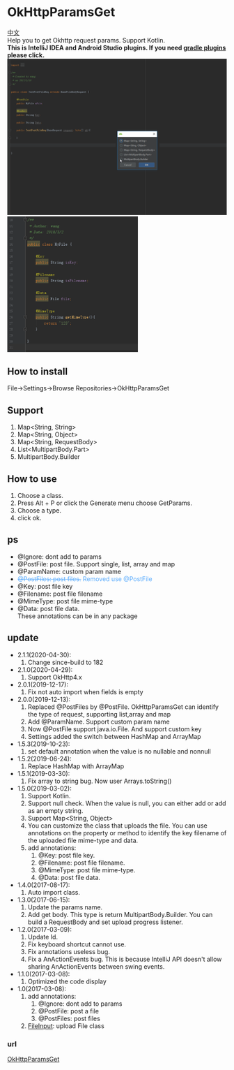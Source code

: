 # OkHttpParamsGet #
[中文](https://github.com/kingwang666/OkHttpParamsGet/blob/master/README_CN.md)  
Help you to get Okhttp request params. Support Kotlin.  
**This is IntelliJ IDEA and Android Studio plugins. If you need [gradle plugins](https://github.com/kingwang666/HttpParam) please click.**  
<img src="img/getbody.gif" width="600"></img> <img src="img/file.jpg" width="300"></img>

## How to install ##
File->Settings->Browse Repositories->OkHttpParamsGet

## Support ##
      
1. Map&lt;String, String&gt;  
2. Map&lt;String, Object&gt;
3. Map&lt;String, RequestBody&gt;
4. List&lt;MultipartBody.Part&gt;
5. MultipartBody.Builder
## How to use ##
1. Choose a class.
2. Press Alt + P or click the Generate menu choose GetParams.
3. Choose a type.
4. click ok.
## ps ##
- @Ignore: dont add to params
- @PostFile: post file. Support single, list, array and map
- @ParamName: custom param name
- <span style="color:#59ABFD"><S>@PostFiles: post files.</S> Removed use @PostFile</span>
- @Key: post file key
- @Filename: post file filename
- @MimeType: post file mime-type
- @Data: post file data.  
These annotations can be in any package

## update ##
<ul>
         <li>
           2.1.1(2020-04-30):
           <ol>
               <li>Change since-build to 182</li>
           </ol>
         </li>
         <li>
           2.1.0(2020-04-29):
           <ol>
               <li>Support OkHttp4.x</li>
           </ol>
         </li>
         <li>
            2.0.1(2019-12-17):
            <ol>
                <li>Fix not auto import when fields is empty</li>
            </ol>
         </li>
         <li>
            2.0.0(2019-12-13):
            <ol>
                <li>Replaced @PostFiles by @PostFile. OkHttpParamsGet can identify the type of request, supporting list,array and map</li>
                <li>Add @ParamName. Support custom param name</li>
                <li>Now @PostFile support java.io.File. And support custom key</li>
                <li>Settings added the switch between HashMap and ArrayMap</li>
            </ol>
         </li>
         <li>
            1.5.3(2019-10-23):
            <ol>
                <li>set default annotation when the value is no nullable and nonnull</li>
            </ol>
         </li>
         <li>
            1.5.2(2019-06-24):
            <ol>
                <li>Replace HashMap with ArrayMap</li>
            </ol>
         </li>
         <li>
            1.5.1(2019-03-30):
            <ol>
                <li>Fix array to string bug. Now user Arrays.toString()</li>
            </ol>
        </li>
        <li>
            1.5.0(2019-03-02):
            <ol>
                <li>Support Kotlin.</li>
                <li>Support null check. When the value is null, you can either add or add as an empty string.</li>
                <li>Support Map&lt;String, Object&gt;</li>
                <li>You can customize the class that uploads the file. You can use annotations on the property or method to identify the key filename of the uploaded file mime-type and data.</li>
                <li>
                    add annotations:
                    <ol>
                        <li>@Key: post file key.</li>
                        <li>@Filename: post file filename.</li>
                        <li>@MimeType: post file mime-type.</li>
                        <li>@Data: post file data.</li>
                    </ol>
                </li>
            </ol>
        </li>
        <li>
            1.4.0(2017-08-17):
            <ol>
                <li>Auto import class.</li>
            </ol>
        </li>
        <li>
            1.3.0(2017-06-15):
            <ol>
                <li>Update the params name.</li>
                <li>Add get body. This type is return MultipartBody.Builder. You can build a RequestBody and set upload progress listener.</li>
            </ol>
        </li>
        <li>
            1.2.0(2017-03-09):
            <ol>
                <li>Update Id.</li>
                <li>Fix keyboard shortcut cannot use.</li>
                <li>Fix annotations useless bug.</li>
                <li>Fix a AnActionEvents bug. This is because IntelliJ API doesn't allow sharing AnActionEvents between swing events.</li>
            </ol>
        </li>
        <li>
            1.1.0(2017-03-08):
            <ol>
                <li>Optimized the code display</li>
            </ol>
        </li>
        <li>
            1.0(2017-03-08):
            <ol>
                <li>
                    add annotations:
                    <ol>
                        <li>@Ignore: dont add to params</li>
                        <li>@PostFile: post a file</li>
                        <li>@PostFiles: post files</li>
                    </ol>
                </li>
                <li>
                    <a href="https://github.com/kingwang666/OkHttpParamsGet/blob/master/extra/FileInput.java">FileInput</a>: upload File class
                </li>
            </ol>
        </li>
</ul>


### url ###
[OkHttpParamsGet](https://plugins.jetbrains.com/plugin/9545-okhttpparamsget)